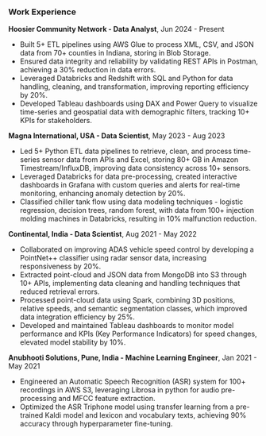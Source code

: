 ### Work Experience

**Hoosier Community Network - Data Analyst**, Jun 2024 - Present 
- Built 5+ ETL pipelines using AWS Glue to process XML, CSV, and JSON
data from 70+ counties in Indiana, storing in Blob Storage.
- Ensured data integrity and reliability by validating REST APIs in Postman, achieving a 30% reduction in data errors.
- Leveraged Databricks and Redshift with SQL and Python for data handling, cleaning, and transformation, improving reporting
efficiency by 20%.
- Developed Tableau dashboards using DAX and Power Query to visualize time-series and geospatial data with demographic
filters, tracking 10+ KPIs for stakeholders.

**Magna International, USA - Data Scientist**, May 2023 - Aug 2023
- Led 5+ Python ETL data pipelines to retrieve, clean, and process time-series sensor data from APIs and Excel, storing 80+ GB in
Amazon Timestream/InfluxDB, improving data consistency across 10+ sensors.
- Leveraged Databricks for data pre-processing, created interactive dashboards in Grafana with custom queries and alerts for real-time
monitoring, enhancing anomaly detection by 20%.
- Classified chiller tank flow using data modeling techniques - logistic regression, decision trees, random forest, with data from
100+ injection molding machines in Databricks, resulting in 10% malfunction reduction.

**Continental, India - Data Scientist**, Aug 2021 - May 2022
- Collaborated on improving ADAS vehicle speed control by developing a PointNet++ classifier using radar sensor data, increasing
responsiveness by 20%.
- Extracted point-cloud and JSON data from MongoDB into S3 through 10+ APIs, implementing data cleaning and handling techniques that
reduced retrieval errors.
- Processed point-cloud data using Spark, combining 3D positions, relative speeds, and semantic segmentation classes, which
improved data integration efficiency by 25%.
- Developed and maintained Tableau dashboards to monitor model performance and KPIs (Key Performance Indicators) for speed
changes, elevated model stability by 10%.


**Anubhooti Solutions, Pune, India - Machine Learning Engineer**, Jan 2021 - May 2021
- Engineered an Automatic Speech Recognition (ASR) system for 100+ recordings in AWS S3, leveraging Librosa in python for audio
pre-processing and MFCC feature extraction.
- Optimized the ASR Triphone model using transfer learning from a pre-trained Kaldi model and lexicon and vocabulary texts,
achieving 90% accuracy through hyperparameter fine-tuning.
